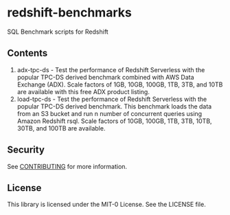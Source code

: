 # redshift-benchmarks
SQL Benchmark scripts for Redshift

## Contents
1. adx-tpc-ds - Test the performance of Redshift Serverless with the popular TPC-DS derived benchmark combined with AWS Data Exchange (ADX). Scale factors of 1GB, 10GB, 100GB, 1TB, 3TB, and 10TB are available with this free ADX product listing.
2. load-tpc-ds - Test the performance of Redshift Serverless with the popular TPC-DS derived benchmark. This benchmark loads the data from an S3 bucket and run n number of concurrent queries using Amazon Redshift rsql. Scale factors of 10GB, 100GB, 1TB, 3TB, 10TB, 30TB, and 100TB are available.

## Security

See [CONTRIBUTING](CONTRIBUTING.md#security-issue-notifications) for more information.

## License

This library is licensed under the MIT-0 License. See the LICENSE file.
